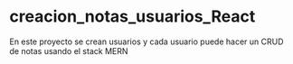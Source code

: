 # creacion_notas_usuarios_React
En este proyecto se crean usuarios y cada usuario puede hacer un CRUD de notas usando el stack MERN
